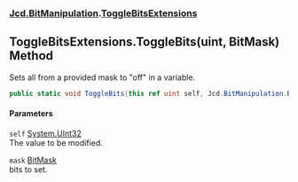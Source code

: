 ### [Jcd.BitManipulation](Jcd_BitManipulation.md 'Jcd.BitManipulation').[ToggleBitsExtensions](Jcd_BitManipulation_ToggleBitsExtensions.md 'Jcd.BitManipulation.ToggleBitsExtensions')
## ToggleBitsExtensions.ToggleBits(uint, BitMask) Method
Sets all from a provided mask to "off" in a variable.   
```csharp
public static void ToggleBits(this ref uint self, Jcd.BitManipulation.BitMask mask);
```
#### Parameters
<a name='Jcd_BitManipulation_ToggleBitsExtensions_ToggleBits(uint_Jcd_BitManipulation_BitMask)_self'></a>
`self` [System.UInt32](https://docs.microsoft.com/en-us/dotnet/api/System.UInt32 'System.UInt32')  
The value to be modified.
  
<a name='Jcd_BitManipulation_ToggleBitsExtensions_ToggleBits(uint_Jcd_BitManipulation_BitMask)_mask'></a>
`mask` [BitMask](Jcd_BitManipulation_BitMask.md 'Jcd.BitManipulation.BitMask')  
bits to set.
  
